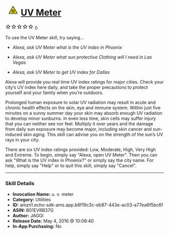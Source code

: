 # &nbsp;<img src="skill_icon" alt="UV Meter icon" width="36"> [UV Meter](http://alexa.amazon.com/#skills/amzn1.echo-sdk-ams.app.b6f19c3c-eb87-443e-ac03-a77ea6f5bc6f)
![0 stars](../../images/ic_star_border_black_18dp_1x.png)![0 stars](../../images/ic_star_border_black_18dp_1x.png)![0 stars](../../images/ic_star_border_black_18dp_1x.png)![0 stars](../../images/ic_star_border_black_18dp_1x.png)![0 stars](../../images/ic_star_border_black_18dp_1x.png) 0

To use the UV Meter skill, try saying...

* *Alexa, ask UV Meter what is the UV index in Phoenix*

* *Alexa, ask UV Meter what sun protective Clothing will I need in Las Vegas*

* *Alexa, ask UV Meter to get UV index for Dallas*

Alexa will provide you real time UV index ratings for major cities. Check your city’s UV index here daily, and take the proper precautions to protect yourself and your family when you’re outdoors. 

Prolonged human exposure to solar UV radiation may result in acute and chronic health effects on the skin, eye and immune system. Within just five minutes on a sunny summer day your skin may absorb enough UV radiation to develop minor sunburns. In even less time, skin cells may suffer injury that you can neither see nor feel. Multiply it over years and the damage from daily sun exposure may become major, including skin cancer and sun-induced skin aging. This skill can advise you on the strength of the sun’s UV rays in your city.

There are six UV index ratings provided: Low, Moderate, High, Very High and Extreme. To begin, simply say "Alexa, open UV Meter". Then you can ask "What is the UV index in Phoenix?" or simply say the city name. For help, simply say "Help" or to quit this skill, simply say "Cancel".

***

### Skill Details

* **Invocation Name:** u. v. meter
* **Category:** Utilities
* **ID:** amzn1.echo-sdk-ams.app.b6f19c3c-eb87-443e-ac03-a77ea6f5bc6f
* **ASIN:** B01EVRB37G
* **Author:** JAGGI
* **Release Date:** May 4, 2016 @ 10:08:40
* **In-App Purchasing:** No
